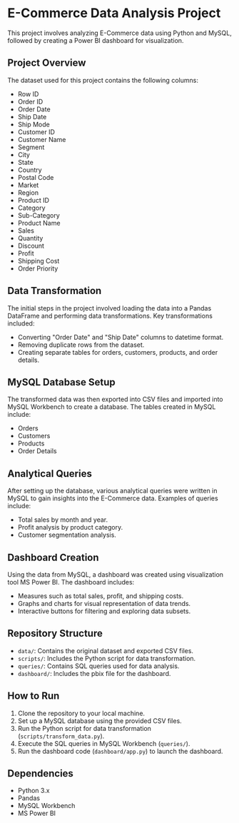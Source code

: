 # E-Commerce Data Analysis Project

This project involves analyzing E-Commerce data using Python and MySQL, followed by creating a Power BI dashboard for visualization.

## Project Overview

The dataset used for this project contains the following columns:

- Row ID
- Order ID
- Order Date
- Ship Date
- Ship Mode
- Customer ID
- Customer Name
- Segment
- City
- State
- Country
- Postal Code
- Market
- Region
- Product ID
- Category
- Sub-Category
- Product Name
- Sales
- Quantity
- Discount
- Profit
- Shipping Cost
- Order Priority

## Data Transformation

The initial steps in the project involved loading the data into a Pandas DataFrame and performing data transformations. Key transformations included:

- Converting "Order Date" and "Ship Date" columns to datetime format.
- Removing duplicate rows from the dataset.
- Creating separate tables for orders, customers, products, and order details.

## MySQL Database Setup

The transformed data was then exported into CSV files and imported into MySQL Workbench to create a database. The tables created in MySQL include:

- Orders
- Customers
- Products
- Order Details

## Analytical Queries

After setting up the database, various analytical queries were written in MySQL to gain insights into the E-Commerce data. Examples of queries include:

- Total sales by month and year.
- Profit analysis by product category.
- Customer segmentation analysis.

## Dashboard Creation

Using the data from MySQL, a dashboard was created using visualization tool MS Power BI. The dashboard includes:

- Measures such as total sales, profit, and shipping costs.
- Graphs and charts for visual representation of data trends.
- Interactive buttons for filtering and exploring data subsets.

## Repository Structure

- `data/`: Contains the original dataset and exported CSV files.
- `scripts/`: Includes the Python script for data transformation.
- `queries/`: Contains SQL queries used for data analysis.
- `dashboard/`: Includes the pbix file for the dashboard.

## How to Run

1. Clone the repository to your local machine.
2. Set up a MySQL database using the provided CSV files.
3. Run the Python script for data transformation (`scripts/transform_data.py`).
4. Execute the SQL queries in MySQL Workbench (`queries/`).
5. Run the dashboard code (`dashboard/app.py`) to launch the dashboard.

## Dependencies

- Python 3.x
- Pandas
- MySQL Workbench
- MS Power BI

